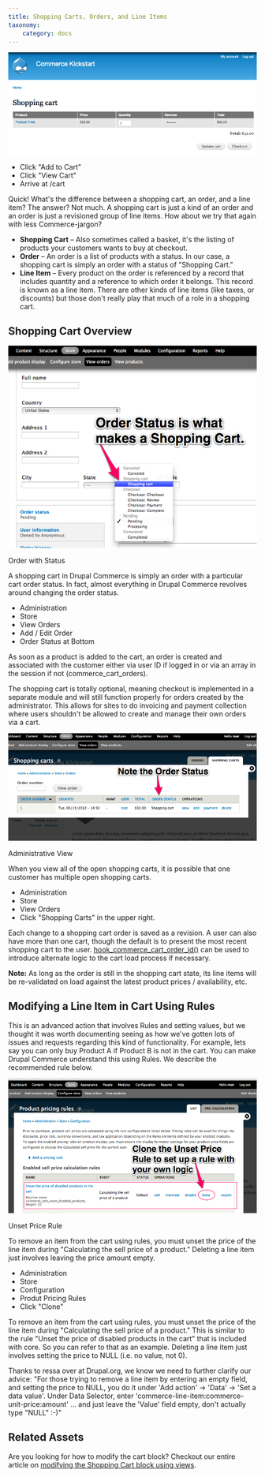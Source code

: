 ```yaml
---
title: Shopping Carts, Orders, and Line Items
taxonomy:
    category: docs
---
```


<div class="docs-enhanced">
<div class="screenshot">
    <a href="/user/pages/02.commerce1/01.user-guide/04.Shopping-Cart/06.Shopping-Carts-Orders-and-Line-Items/Cart-Order-LineItems-Shopping-Cart.png"><img
    src="/user/pages/02.commerce1/01.user-guide/04.Shopping-Cart/06.Shopping-Carts-Orders-and-Line-Items/Cart-Order-LineItems-Shopping-Cart.png" alt="Drupal
    Commerce Shopping Cart" /></a>
    <ul class="screenshot_breadcrumbs">
        <li class="first">Click "Add to Cart"</li>
        <li>Click "View Cart"</li>
        <li class="last">Arrive at /cart</li>
    </ul>
</div>
<p>Quick! What's the difference between a shopping cart, an order, and a line
item? The answer? Not much. A shopping cart is just a kind of an order and an
order is just a revisioned group of line items. How about we try that again with
less Commerce-jargon?</p>
<ul>
    <li><strong>Shopping Cart</strong> &ndash; Also sometimes called a basket,
    it's the listing of products your customers wants to buy at checkout.</li>
    <li><strong>Order</strong> &ndash; An order is a list of products with a
    status. In our case, a shopping cart is simply an order with a status of
    "Shopping Cart."</li>
    <li><strong>Line Item</strong> &ndash; Every product on the order is
    referenced by a record that includes quantity and a reference to which order
    it belongs. This record is known as a line item. There are other kinds of
    line items (like taxes, or discounts) but those don't really play that much
    of a role in a shopping cart.</li>
</ul>
<h2>Shopping Cart Overview</h2>
<div class="screenshot screenshot-caption">
    <div class="img">
        <a href="/user/pages/02.commerce1/01.user-guide/04.Shopping-Cart/06.Shopping-Carts-Orders-and-Line-Items/Cart-Order-LineItems-Order-Status.png"><img
        src="/user/pages/02.commerce1/01.user-guide/04.Shopping-Cart/06.Shopping-Carts-Orders-and-Line-Items/Cart-Order-LineItems-Order-Status.png" alt="Order
        Status for Shopping Carts" /></a>
    </div>
    <div class="caption">
        <p class="caption-title">Order with Status</p>
        <p>A shopping cart in Drupal Commerce is simply an order with a
        particular cart order status. In fact, almost everything in Drupal
        Commerce revolves around changing the order status.</p>
    </div>
    <ul class="screenshot_breadcrumbs">
        <li class="first">Administration</li>
        <li>Store</li>
        <li>View Orders</li>
        <li>Add / Edit Order</li>
        <li class="last">Order Status at Bottom</li>
    </ul>
</div>
<p> As soon as a product is added to the cart, an order is created and
associated with the customer either via user ID if logged in or via an array in
the session if not (commerce_cart_orders).</p>
<p>The shopping cart is totally optional, meaning checkout is implemented in a
separate module and will still function properly for orders created by the
administrator. This allows for sites to do invoicing and payment collection
where users shouldn't be allowed to create and manage their own orders via a
cart.</p>
<div class="screenshot screenshot-caption">
    <div class="img">
        <a href="/user/pages/02.commerce1/01.user-guide/04.Shopping-Cart/06.Shopping-Carts-Orders-and-Line-Items/Cart-Order-LineItems-Admin.png"><img
        src="/user/pages/02.commerce1/01.user-guide/04.Shopping-Cart/06.Shopping-Carts-Orders-and-Line-Items/Cart-Order-LineItems-Admin.png" alt="Administrative
        View for Shopping Carts" /></a>
    </div>
    <div class="caption">
        <p class="caption-title">Administrative View</p>
        <p>When you view all of the open shopping carts, it is possible that one
        customer has multiple open shopping carts.</p>
    </div>
    <ul class="screenshot_breadcrumbs">
        <li class="first">Administration</li>
        <li>Store</li>
        <li>View Orders</li>
        <li class="last">Click "Shopping Carts" in the upper right.</li>
    </ul>
</div>
<p>Each change to a shopping cart order is saved as a revision. A user can also
have more than one cart, though the default is to present the most recent
shopping cart to the user. <a
href="http://api.drupalcommerce.org/api/Drupal%20Commerce/sites%21all%21modules%21commerce%21modules%21cart%21commerce_cart.api.php/function/hook_commerce_cart_order_id/DC">hook_commerce_cart_order_id()</a>
can be used to
introduce alternate logic to the cart load process if necessary.</p>
<p><strong>Note:</strong> As long as the order is still in the shopping cart state, its line
items will be re-validated on load against the latest product prices /
availability, etc.</p>
<h2>Modifying a Line Item in Cart Using Rules</h2>
<p>This is an advanced action that involves Rules and setting values, but we
thought it was worth documenting seeing as how we've gotten lots of issues and
requests regarding this kind of functionality. For example, lets say you can
only buy Product A if Product B is not in the cart. You can make Drupal Commerce
understand this using Rules. We describe the recommended rule below.</p>
<div class="screenshot screenshot-caption">
    <div class="img">
        <a href="/user/pages/02.commerce1/01.user-guide/04.Shopping-Cart/06.Shopping-Carts-Orders-and-Line-Items/Cart-Order-LineItems-UnsetLineItem.png"><img
        src="/user/pages/02.commerce1/01.user-guide/04.Shopping-Cart/06.Shopping-Carts-Orders-and-Line-Items/Cart-Order-LineItems-UnsetLineItem.png" alt="Clone
        the unset price rule to set up your own rule with your own logic" /></a>
    </div>
    <div class="caption">
        <p class="caption-title">Unset Price Rule</p>
        <p>To remove an item from the cart using rules, you must unset the price
        of the line item during "Calculating the sell price of a product."
        Deleting a line item just involves leaving the price amount empty.</p>
    </div>
    <ul class="screenshot_breadcrumbs">
        <li class="first">Administration</li>
        <li>Store</li>
        <li>Configuration</li>
        <li>Produt Pricing Rules</li>
        <li class="last">Click "Clone"</li>
    </ul>
</div>
<p>To remove an item from the cart using rules, you must unset the price of the
line item during "Calculating the sell price of a product." This is similar to
the rule "Unset the price of disabled products in the cart" that is included
with core. So you can refer to that as an example. Deleting a line item just
involves setting the price to NULL (i.e. no value, not 0).</p>
<p>Thanks to ressa over at Drupal.org, we know we need to further clarify
our advice: "For those trying to remove a line item by entering an empty field,
and setting the price to NULL, you do it under 'Add action' -> 'Data' -> 'Set a
data value'. Under Data Selector, enter
'commerce-line-item:commerce-unit-price:amount' ... and just leave the 'Value'
field empty, don't actually type "NULL" :-)"</p>


<h2>Related Assets</h2>
<p>Are you looking for how to modify the cart block? Checkout our entire article
on <a href="/user-guide/modifying-shopping-cart-using-views">modifying the Shopping Cart block using views</a>.</p>
</div>